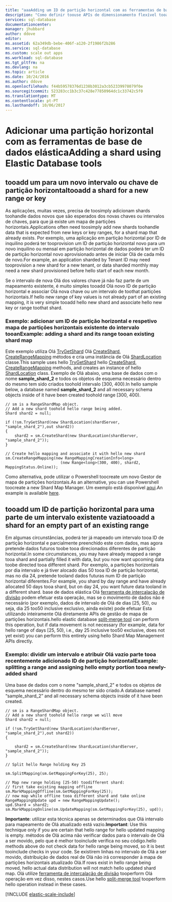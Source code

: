 ```yaml
---
title: "aaaAdding um ID de partição horizontal com as ferramentas de base de dados elástica | Microsoft Docs"
description: "Como definir toouse APIs de dimensionamento flexível tooadd novo shards tooa partições horizontais."
services: sql-database
documentationcenter: 
manager: jhubbard
author: ddove
editor: 
ms.assetid: 62a349db-bebe-406f-a120-2f1986f2b286
ms.service: sql-database
ms.custom: scale out apps
ms.workload: sql-database
ms.tgt_pltfrm: na
ms.devlang: na
ms.topic: article
ms.date: 10/24/2016
ms.author: ddove
ms.openlocfilehash: f44b59578376d1238b3012a3cb52339978079f0e
ms.sourcegitcommit: 523283cc1b3c37c428e77850964dc1c33742c5f0
ms.translationtype: MT
ms.contentlocale: pt-PT
ms.lasthandoff: 10/06/2017
---
```

# <a name="adding-a-shard-using-elastic-database-tools"></a><span data-ttu-id="82b45-103">Adicionar uma partição horizontal com as ferramentas de base de dados elástica</span><span class="sxs-lookup"><span data-stu-id="82b45-103">Adding a shard using Elastic Database tools</span></span>
## <a name="tooadd-a-shard-for-a-new-range-or-key"></a><span data-ttu-id="82b45-104">tooadd um para um novo intervalo ou chave de partição horizontal</span><span class="sxs-lookup"><span data-stu-id="82b45-104">tooadd a shard for a new range or key</span></span>
<span data-ttu-id="82b45-105">As aplicações, muitas vezes, precisa de toosimply adicionam shards toohandle dados novos que são esperados dos novas chaves ou intervalos de chaves, para que já existe um mapa de partições horizontais.</span><span class="sxs-lookup"><span data-stu-id="82b45-105">Applications often need toosimply add new shards toohandle data that is expected from new keys or key ranges, for a shard map that already exists.</span></span> <span data-ttu-id="82b45-106">Por exemplo, uma aplicação em partição horizontal por ID de inquilino poderá ter tooprovision um ID de partição horizontal novo para um novo inquilino ou mensal em partição horizontal de dados poderá ter um ID de partição horizontal novo aprovisionado antes de iniciar Olá de cada mês de novo.</span><span class="sxs-lookup"><span data-stu-id="82b45-106">For example, an application sharded by Tenant ID may need tooprovision a new shard for a new tenant, or data sharded monthly may need a new shard provisioned before hello start of each new month.</span></span> 

<span data-ttu-id="82b45-107">Se o intervalo de nova Olá dos valores chave já não faz parte de um mapeamento existente, é muito simples tooadd Olá novo ID de partição horizontal e associar Olá nova chave ou um intervalo de toothat partições horizontais.</span><span class="sxs-lookup"><span data-stu-id="82b45-107">If hello new range of key values is not already part of an existing mapping, it is very simple tooadd hello new shard and associate hello new key or range toothat shard.</span></span> 

### <a name="example--adding-a-shard-and-its-range-tooan-existing-shard-map"></a><span data-ttu-id="82b45-108">Exemplo: adicionar um ID de partição horizontal e respetivo mapa de partições horizontais existente do intervalo tooan</span><span class="sxs-lookup"><span data-stu-id="82b45-108">Example:  adding a shard and its range tooan existing shard map</span></span>
<span data-ttu-id="82b45-109">Este exemplo utiliza Olá [TryGetShard](https://msdn.microsoft.com/library/azure/dn823929.aspx) Olá [CreateShard](https://msdn.microsoft.com/library/azure/microsoft.azure.sqldatabase.elasticscale.shardmanagement.shardmap.createshard.aspx), [CreateRangeMapping](https://msdn.microsoft.com/library/azure/dn807221.aspx#M:Microsoft.Azure.SqlDatabase.ElasticScale.ShardManagement.RangeShardMap`1.CreateRangeMapping\(Microsoft.Azure.SqlDatabase.ElasticScale.ShardManagement.RangeMappingCreationInfo{`0}\)) métodos e cria uma instância de Olá [ShardLocation](https://msdn.microsoft.com/library/azure/microsoft.azure.sqldatabase.elasticscale.shardmanagement.shardlocation.shardlocation.aspx#M:Microsoft.Azure.SqlDatabase.ElasticScale.ShardManagement.ShardLocation.) classe.</span><span class="sxs-lookup"><span data-stu-id="82b45-109">This sample uses hello [TryGetShard](https://msdn.microsoft.com/library/azure/dn823929.aspx) hello [CreateShard](https://msdn.microsoft.com/library/azure/microsoft.azure.sqldatabase.elasticscale.shardmanagement.shardmap.createshard.aspx), [CreateRangeMapping](https://msdn.microsoft.com/library/azure/dn807221.aspx#M:Microsoft.Azure.SqlDatabase.ElasticScale.ShardManagement.RangeShardMap`1.CreateRangeMapping\(Microsoft.Azure.SqlDatabase.ElasticScale.ShardManagement.RangeMappingCreationInfo{`0}\)) methods, and creates an instance of hello [ShardLocation](https://msdn.microsoft.com/library/azure/microsoft.azure.sqldatabase.elasticscale.shardmanagement.shardlocation.shardlocation.aspx#M:Microsoft.Azure.SqlDatabase.ElasticScale.ShardManagement.ShardLocation.) class.</span></span> <span data-ttu-id="82b45-110">Exemplo de Olá abaixo, uma base de dados com o nome **sample_shard_2** e todos os objetos de esquema necessário dentro do mesmo tem sido criados toohold intervalo [300, 400).</span><span class="sxs-lookup"><span data-stu-id="82b45-110">In hello sample below, a database named **sample_shard_2** and all necessary schema objects inside of it have been created toohold range [300, 400).</span></span>  

    // sm is a RangeShardMap object.
    // Add a new shard toohold hello range being added. 
    Shard shard2 = null; 

    if (!sm.TryGetShard(new ShardLocation(shardServer, "sample_shard_2"),out shard2)) 
    { 
        shard2 = sm.CreateShard(new ShardLocation(shardServer, "sample_shard_2"));  
    } 

    // Create hello mapping and associate it with hello new shard 
    sm.CreateRangeMapping(new RangeMappingCreationInfo<long> 
                            (new Range<long>(300, 400), shard2, MappingStatus.Online)); 


<span data-ttu-id="82b45-111">Como alternativa, pode utilizar o Powershell toocreate um novo Gestor de mapa de partições horizontais.</span><span class="sxs-lookup"><span data-stu-id="82b45-111">As an alternative, you can use Powershell toocreate a new Shard Map Manager.</span></span> <span data-ttu-id="82b45-112">Um exemplo está disponível [aqui](https://gallery.technet.microsoft.com/scriptcenter/Azure-SQL-DB-Elastic-731883db).</span><span class="sxs-lookup"><span data-stu-id="82b45-112">An example is available [here](https://gallery.technet.microsoft.com/scriptcenter/Azure-SQL-DB-Elastic-731883db).</span></span>

## <a name="tooadd-a-shard-for-an-empty-part-of-an-existing-range"></a><span data-ttu-id="82b45-113">tooadd um ID de partição horizontal para uma parte de um intervalo existente vazia</span><span class="sxs-lookup"><span data-stu-id="82b45-113">tooadd a shard for an empty part of an existing range</span></span>
<span data-ttu-id="82b45-114">Em algumas circunstâncias, poderá ter já mapeado um intervalo tooa ID de partição horizontal e parcialmente preenchido este com dados, mas agora pretende dados futuros toobe tooa direcionados diferentes de partição horizontal.</span><span class="sxs-lookup"><span data-stu-id="82b45-114">In some circumstances, you may have already mapped a range tooa shard and partially filled it with data, but you now want upcoming data toobe directed tooa different shard.</span></span> <span data-ttu-id="82b45-115">Por exemplo, a partições horizontais por dia intervalo e já tiver alocado dias 50 tooa ID de partição horizontal, mas no dia 24, pretende tooland dados futuras num ID de partição horizontal diferentes.</span><span class="sxs-lookup"><span data-stu-id="82b45-115">For example, you shard by day range and have already allocated 50 days tooa shard, but on day 24, you want future data tooland in a different shard.</span></span> <span data-ttu-id="82b45-116">base de dados elástica Olá [ferramenta de intercalação de divisão](sql-database-elastic-scale-overview-split-and-merge.md) podem efetuar esta operação, mas se o movimento de dados não é necessário (por exemplo, dados de intervalo de Olá de dias [25, 50), ou seja, dia 25 too50 inclusive exclusivo, ainda existe) pode efetuar Esta utilizando inteiramente Olá diretamente APIs de gestão de mapa de partições horizontais.</span><span class="sxs-lookup"><span data-stu-id="82b45-116">hello elastic database [split-merge tool](sql-database-elastic-scale-overview-split-and-merge.md) can perform this operation, but if data movement is not necessary (for example, data for hello range of days [25, 50), i.e., day 25 inclusive too50 exclusive, does not yet exist) you can perform this entirely using hello Shard Map Management APIs directly.</span></span>

### <a name="example-splitting-a-range-and-assigning-hello-empty-portion-tooa-newly-added-shard"></a><span data-ttu-id="82b45-117">Exemplo: dividir um intervalo e atribuir Olá vazio parte tooa recentemente adicionado ID de partição horizontal</span><span class="sxs-lookup"><span data-stu-id="82b45-117">Example: splitting a range and assigning hello empty portion tooa newly-added shard</span></span>
<span data-ttu-id="82b45-118">Uma base de dados com o nome "sample_shard_2" e todos os objetos de esquema necessário dentro do mesmo ter sido criado.</span><span class="sxs-lookup"><span data-stu-id="82b45-118">A database named “sample_shard_2” and all necessary schema objects inside of it have been created.</span></span>  

    // sm is a RangeShardMap object.
    // Add a new shard toohold hello range we will move 
    Shard shard2 = null; 

    if (!sm.TryGetShard(new ShardLocation(shardServer, "sample_shard_2"),out shard2)) 
    { 

        shard2 = sm.CreateShard(new ShardLocation(shardServer, "sample_shard_2"));  
    } 

    // Split hello Range holding Key 25 

    sm.SplitMapping(sm.GetMappingForKey(25), 25); 

    // Map new range holding [25-50) toodifferent shard: 
    // first take existing mapping offline 
    sm.MarkMappingOffline(sm.GetMappingForKey(25)); 
    // now map while offline tooa different shard and take online 
    RangeMappingUpdate upd = new RangeMappingUpdate(); 
    upd.Shard = shard2; 
    sm.MarkMappingOnline(sm.UpdateMapping(sm.GetMappingForKey(25), upd)); 

<span data-ttu-id="82b45-119">**Importante**: utilizar esta técnica apenas se determinados que Olá intervalo para mapeamento de Olá atualizado está vazio.</span><span class="sxs-lookup"><span data-stu-id="82b45-119">**Important**:  Use this technique only if you are certain that hello range for hello updated mapping is empty.</span></span>  <span data-ttu-id="82b45-120">métodos de Olá acima não verificar dados para o intervalo de Olá a ser movido, pelo que é melhor tooinclude verifica no seu código.</span><span class="sxs-lookup"><span data-stu-id="82b45-120">hello methods above do not check data for hello range being moved, so it is best tooinclude checks in your code.</span></span>  <span data-ttu-id="82b45-121">Se existirem linhas no intervalo de Olá a ser movido, distribuição de dados real de Olá não irá corresponder à mapa de partições horizontais atualizado Olá.</span><span class="sxs-lookup"><span data-stu-id="82b45-121">If rows exist in hello range being moved, hello actual data distribution will not match hello updated shard map.</span></span> <span data-ttu-id="82b45-122">Olá utilize [ferramenta de intercalação de divisão](sql-database-elastic-scale-overview-split-and-merge.md) tooperform Olá operação em vez disso, nestes casos.</span><span class="sxs-lookup"><span data-stu-id="82b45-122">Use hello [split-merge tool](sql-database-elastic-scale-overview-split-and-merge.md) tooperform hello operation instead in these cases.</span></span>  

[!INCLUDE [elastic-scale-include](../../includes/elastic-scale-include.md)]

